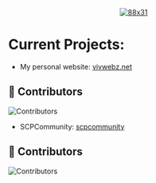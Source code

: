 <p align="center">
  <a href="https://vendicated.dev">
    <img src="https://assets.vivwebz.net/vivwebz.png" title="88x31">
  </a>
</p>

# Current Projects:
- My personal website: [vivwebz.net](https://vivwebz.net)
## 🚀 Contributors
![Contributors](https://img.shields.io/github/contributors/ivoryonline/vivwebz)

- SCPCommunity: [scpcommunity](https://scpcommunity.pages.dev/)
## 🚀 Contributors
![Contributors](https://img.shields.io/github/contributors/ivoryonline/scpcommunity)
